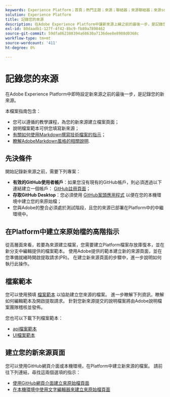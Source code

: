 ```yaml
---
keywords: Experience Platform；首頁；熱門主題；來源；聯結器；來源聯結器；來源sdk；sdk；SDK
solution: Experience Platform
title: 記錄您的來源
description: 在Adobe Experience Platform中讓新來源上線之前的最後一步，是記錄您的新來源。
exl-id: 80daadb1-127f-4f42-8bc9-fb89a7898462
source-git-commit: 59dfa862388394a68630a7136dee8e8988d0368c
workflow-type: tm+mt
source-wordcount: '411'
ht-degree: 0%

---
```


# 記錄您的來源

在Adobe Experience Platform中即時設定新來源之前的最後一步，是記錄您的新來源。

本檔案指南包含：

* 您可以遵循的教學課程，為您的新來源建立檔案頁面；
* 說明檔案範本可供您填寫新來源；
* [有關如何使用Markdown撰寫技術檔案的指示](https://experienceleague.adobe.com/docs/contributor/contributor-guide/writing-essentials/markdown.html?lang=en)；
* [瞭解AdobeMarkdown風格的相關說明](https://experienceleague.adobe.com/docs/contributor/contributor-guide/writing-essentials/markdown.html?lang=en#custom-markdown-extensions).

## 先決條件

開始記錄新來源之前，需要下列專案：

* **有效的GitHub使用者帳戶**：如果您沒有現有的GitHub帳戶，則必須透過以下連結建立一個帳戶： [GitHub註冊頁面](https://github.com/)；
* **存取GitHub Desktop**：您必須使用 [GitHub案頭應用程式](https://desktop.github.com/) 以便在您的本機環境中建立您的來原始檔；
* 您與Adobe的整合必須處於測試階段，且您的來源已部署在Platform中的中繼環境中。

## 在Platform中建立來原始檔的高階指示

從高層面來看，若要為來源建立檔案，您需要建立Platform檔案存放庫復本，並在新分支中編輯提供的檔案範本。 使用Adobe提供的範本建立新的來源頁面，並在您準備就緒時開啟提取請求(PR)。 在建立新來源頁面的步驟中，進一步說明如何執行此操作。

## 檔案範本

您可以使用預填 [檔案範本](./template.md) 以協助建立您來源的檔案。 進一步瞭解下列資訊，瞭解如何編輯範本及開啟提取請求。 針對您新來源提交的說明檔案將由Adobe說明檔案團隊稽核並發佈。

您也可以下載下列檔案範本：

* [api檔案範本](../assets/api-template.zip)
* [UI檔案範本](../assets/ui-template.zip)

## 建立您的新來源頁面

您可以使用GitHub網頁介面或本機環境，在Platform中建立新來源的檔案。 請前往下列連結，尋找這兩個選項的指示：

* [使用GitHub網頁介面建立來原始檔頁面](./github.md)
* [在本機環境中使用文字編輯器來建立來原始檔頁面](./text-editor.md)
